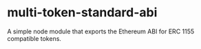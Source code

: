 # multi-token-standard-abi
A simple node module that exports the Ethereum ABI for ERC 1155 compatible tokens.
